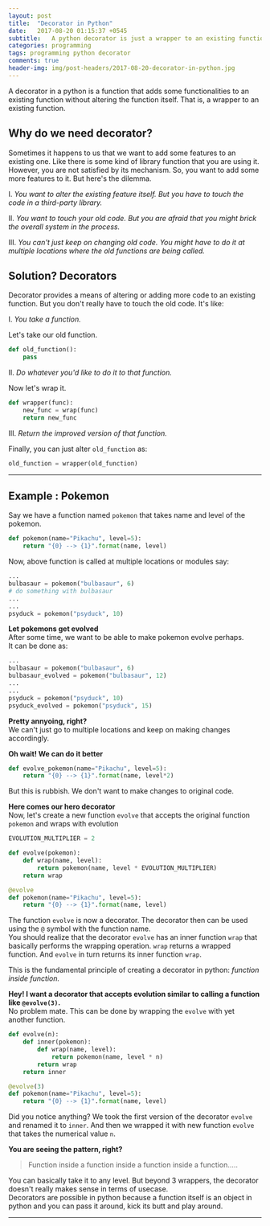 ```yaml
---
layout: post
title:  "Decorator in Python"
date:   2017-08-20 01:15:37 +0545
subtitle:   A python decorator is just a wrapper to an existing function to add more functionality to it.
categories: programming
tags: programming python decorator
comments: true
header-img: img/post-headers/2017-08-20-decorator-in-python.jpg
---
```


A decorator in a python is a function that adds some functionalities to an existing function without altering the function
itself. That is, a wrapper to an existing function.

## Why do we need decorator?
Sometimes it happens to us that we want to add some features to an existing one. Like there is some kind of library function that you are using it.
However, you are not satisfied by its mechanism. So, you want to add some more features to it. But here's the dilemma. 

I. *You want to alter the existing feature itself. But you have to touch the code in a third-party library.*  

II. *You want to touch your old code. But you are afraid that you might brick the overall system in the process.*

III. *You can't just keep on changing old code. You might have to do it at multiple locations where the old functions are being called.*


## Solution? Decorators
Decorator provides a means of altering or adding more code to an existing function. But you don't really have to touch the old code. 
It's like:

I. *You take a function.*

Let's take our old function.
```python
def old_function():
    pass
```

II. *Do whatever you'd like to do it to that function.*

Now let's wrap it.
```python
def wrapper(func):
    new_func = wrap(func)
    return new_func
```

III. *Return the improved version of that function.*

Finally, you can just alter `old_function` as:
```python
old_function = wrapper(old_function)
```

------

## Example : Pokemon
Say we have a function named `pokemon` that takes name and level of the pokemon.

```python
def pokemon(name="Pikachu", level=5):
    return "{0} --> {1}".format(name, level)
```

Now, above function is called at multiple locations or modules say:
```python
...
bulbasaur = pokemon("bulbasaur", 6)
# do something with bulbasaur
...
...
psyduck = pokemon("psyduck", 10)
```

**Let pokemons get evolved**  
After some time, we want to be able to make pokemon evolve perhaps.  
It can be done as:

```python
...
bulbasaur = pokemon("bulbasaur", 6)
bulbasaur_evolved = pokemon("bulbasaur", 12)
...
...
psyduck = pokemon("psyduck", 10)
psyduck_evolved = pokemon("psyduck", 15)
```

**Pretty annyoing, right?**  
We can't just go to multiple locations and keep on making changes accordingly.

**Oh wait! We can do it better**
```python
def evolve_pokemon(name="Pikachu", level=5):
    return "{0} --> {1}".format(name, level*2)
```
But this is rubbish. We don't want to make changes to original code.

**Here comes our hero decorator**  
Now, let's create a new function `evolve` that accepts the original function `pokemon` and wraps with evolution
```python
EVOLUTION_MULTIPLIER = 2

def evolve(pokemon):
    def wrap(name, level):
        return pokemon(name, level * EVOLUTION_MULTIPLIER)
    return wrap

@evolve
def pokemon(name="Pikachu", level=5):
    return "{0} --> {1}".format(name, level)

```

The function `evolve` is now a decorator. The decorator then can be used using the `@` symbol with the function name.  
You should realize that the decorator `evolve` has an inner function `wrap` that basically performs the wrapping operation.
`wrap` returns a wrapped function. And `evolve` in turn returns its inner function `wrap`.

This is the fundamental principle of creating a decorator in python: *function inside function.*

**Hey! I want a decorator that accepts evolution similar to calling a function  like `@evolve(3)`.**  
No problem mate. This can be done by wrapping the `evolve` with yet another function.   

```python
def evolve(n):
    def inner(pokemon):
        def wrap(name, level):
            return pokemon(name, level * n)
        return wrap
    return inner

@evolve(3)
def pokemon(name="Pikachu", level=5):
    return "{0} --> {1}".format(name, level)
```

Did you notice anything? We took the first version of the decorator `evolve` and renamed it to `inner`. 
And then we wrapped it with new function `evolve` that takes the numerical value `n`.

**You are seeing the pattern, right?**  
>Function inside a function inside a function inside a function.....  

You can basically take it to any level. But beyond 3 wrappers, the decorator doesn't really makes sense in terms of usecase.  
Decorators are possible in python because a function itself is an object in python and you can pass it around, kick its butt
and play around.

------
